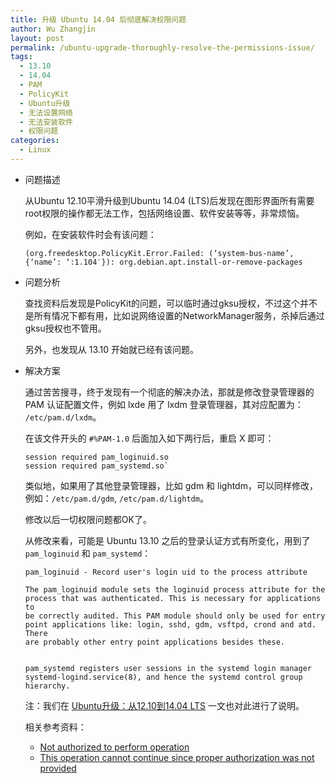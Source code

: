 ```yaml
---
title: 升级 Ubuntu 14.04 后彻底解决权限问题
author: Wu Zhangjin
layout: post
permalink: /ubuntu-upgrade-thoroughly-resolve-the-permissions-issue/
tags:
  - 13.10
  - 14.04
  - PAM
  - PolicyKit
  - Ubuntu升级
  - 无法设置网络
  - 无法安装软件
  - 权限问题
categories:
  - Linux
---
```


  * 问题描述

    从Ubuntu 12.10平滑升级到Ubuntu 14.04 (LTS)后发现在图形界面所有需要root权限的操作都无法工作，包括网络设置、软件安装等等，非常烦恼。

    例如，在安装软件时会有该问题：

        (org.freedesktop.PolicyKit.Error.Failed: (‘system-bus-name’, {‘name’: ‘:1.104′}): org.debian.apt.install-or-remove-packages


  * 问题分析

    查找资料后发现是PolicyKit的问题，可以临时通过gksu授权，不过这个并不是所有情况下都有用，比如说网络设置的NetworkManager服务，杀掉后通过gksu授权也不管用。

    另外，也发现从 13.10 开始就已经有该问题。

  * 解决方案

    通过苦苦搜寻，终于发现有一个彻底的解决办法，那就是修改登录管理器的 PAM 认证配置文件，例如 lxde 用了 lxdm 登录管理器，其对应配置为： `/etc/pam.d/lxdm`。

    在该文件开头的 `#%PAM-1.0` 后面加入如下两行后，重启 X 即可：

        session required pam_loginuid.so
        session required pam_systemd.so`


    类似地，如果用了其他登录管理器，比如 gdm 和 lightdm，可以同样修改，例如：`/etc/pam.d/gdm`, `/etc/pam.d/lightdm`。

    修改以后一切权限问题都OK了。

    从修改来看，可能是 Ubuntu 13.10 之后的登录认证方式有所变化，用到了 `pam_loginuid` 和 `pam_systemd`：

        pam_loginuid - Record user's login uid to the process attribute
        
        The pam_loginuid module sets the loginuid process attribute for the
        process that was authenticated. This is necessary for applications to
        be correctly audited. This PAM module should only be used for entry
        point applications like: login, sshd, gdm, vsftpd, crond and atd. There
        are probably other entry point applications besides these.


        pam_systemd registers user sessions in the systemd login manager
        systemd-logind.service(8), and hence the systemd control group
        hierarchy.


    注：我们在 [Ubuntu升级：从12.10到14.04 LTS][1] 一文也对此进行了说明。

    相关参考资料：

      * [Not authorized to perform operation][2]
      * [This operation cannot continue since proper authorization was not provided][3]





 [1]: /upgrade-to-ubuntu-lts-14-04-from-the-dead-12-10/
 [2]: https://bugs.launchpad.net/ubuntu/+source/policykit-desktop-privileges/+bug/1240336/comments/33
 [3]: http://ubuntugenius.wordpress.com/2013/11/29/ubuntu-13-10-permissions-fix-this-operation-cannot-continue-since-proper-authorization-was-not-provided-halts-software-updater-shutdown-drive-mounting-dvd-playback-etc/
